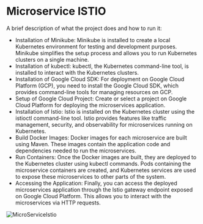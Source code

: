 # Microservice ISTIO

A brief description of what the project does and how to run it:
- Installation of Minikube: Minikube is installed to create a local Kubernetes environment for testing and development purposes. Minikube simplifies the setup process and allows you to run Kubernetes clusters on a single machine.
- Installation of kubectl: kubectl, the Kubernetes command-line tool, is installed to interact with the Kubernetes clusters.
- Installation of Google Cloud SDK: For deployment on Google Cloud Platform (GCP), you need to install the Google Cloud SDK, which provides command-line tools for managing resources on GCP.
- Setup of Google Cloud Project: Create or select a project on Google Cloud Platform for deploying the microservices application.
- Installation of Istio: Istio is installed on the Kubernetes cluster using the istioctl command-line tool. Istio provides features like traffic management, security, and observability for microservices running on Kubernetes.
- Build Docker Images: Docker images for each microservice are built using Maven. These images contain the application code and dependencies needed to run the microservices.
- Run Containers: Once the Docker images are built, they are deployed to the Kubernetes cluster using kubectl commands. Pods containing the microservice containers are created, and Kubernetes services are used to expose these microservices to other parts of the system.
- Accessing the Application: Finally, you can access the deployed microservices application through the Istio gateway endpoint exposed on Google Cloud Platform. This allows you to interact with the microservices via HTTP requests.

![MicroServiceIstio](image_url)
